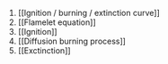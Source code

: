 1. [[Ignition / burning / extinction curve]]
2. [[Flamelet equation]]
3. [[Ignition]]
4. [[Diffusion burning process]]
5. [[Exctinction]]